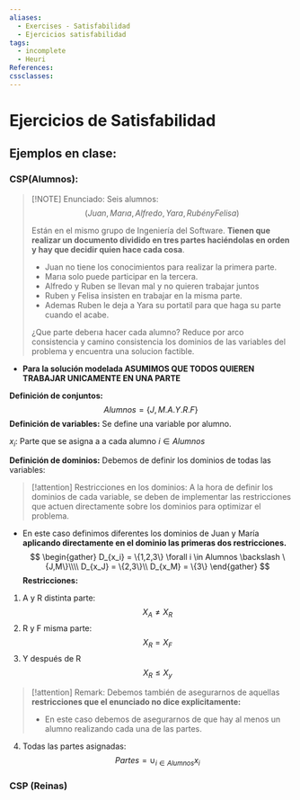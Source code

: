 ```yaml
---
aliases:
  - Exercises - Satisfabilidad
  - Ejercicios satisfabilidad
tags:
  - incomplete
  - Heuri
References: 
cssclasses:
---
```

# Ejercicios de Satisfabilidad
## Ejemplos en clase:
### CSP(Alumnos):

> [!NOTE] Enunciado:
> Seis alumnos:
> $$ (Juan, Marıa, Alfredo, Yara, Rubén y Felisa)$$ 
> 
> Están en el mismo grupo de Ingeniería del Software. **Tienen que realizar un documento dividido en tres partes haciéndolas en orden y hay que decidir quien hace cada cosa**. 
> 
> + Juan no tiene los conocimientos para realizar la primera parte.
> + Marıa solo puede participar en la tercera. 
> + Alfredo y Ruben se llevan mal y no quieren trabajar juntos
> + Ruben y Felisa insisten en trabajar en la misma parte. 
> + Ademas Ruben le deja a Yara su portatil para que haga su parte cuando el acabe. 
> 
> ¿Que parte deberıa hacer cada alumno? Reduce por arco consistencia y camino consistencia los dominios de las variables del problema y encuentra una solucion factible.
>

+ **Para la solución modelada ASUMIMOS QUE TODOS QUIEREN TRABAJAR UNICAMENTE EN UNA PARTE**

**Definición de conjuntos:**
$$ Alumnos = \{J,M.A.Y.R.F\}$$
**Definición de variables:** Se define una variable por alumno.

$x_i:$ Parte que se asigna a a cada alumno $i \in Alumnos$ 

**Definición de dominios:** Debemos de definir los dominios de todas las variables:

> [!attention] Restricciones en los dominios:
> A la hora de definir los dominios de cada variable, se deben de implementar las restricciones que actuen directamente sobre los dominios para optimizar el problema. 

+ En este caso definimos diferentes los dominios de Juan y María **aplicando directamente en el dominio las primeras dos restricciones.**
$$
\begin{gather}
D_{x_i} = \{1,2,3\} \forall i \in Alumnos \backslash \{J,M\}\\\\
D_{x_J} = \{2,3\}\\
D_{x_M} = \{3\}
\end{gather}
$$
**Restricciones:**
1. A y R distinta parte: 
   $$ X_A \neq X_R$$
2. R y F misma parte:
   $$
   X_R = X_F
   $$
3. Y después de R
   $$
   X_R \leq X_y
   $$

> [!attention] Remark: 
> Debemos también de asegurarnos de aquellas **restricciones que el enunciado no dice explicitamente:** 
> + En este caso debemos de asegurarnos de que hay al menos un alumno realizando cada una de las partes.

4. Todas las partes asignadas:
   $$ Partes = \cup_{i \in Alumnos} x_i$$

### CSP (Reinas)
